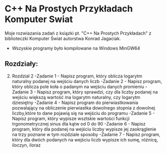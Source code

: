 # C++ Na Prostych Przykładach Komputer Swiat

Moje rozwiazania zadań z ksiązki pt. "C++ Na Prostych Przykładach" z biblioteczki Komputer Świat autorstwa Konrad Jagaciak.      
- Wszyskie programy było kompilowane na Windows MinGW64

## Rozdziały:
2. Rozdzial 2
   -Zadanie 1 - Napisz program, który oblicza logarytm naturalny podanej na wejściu danych liczb
   -Zadanie 2 - Napisz program, który oblicza pole koła o padanym na wejściu danych promieniu
   -Zadanie 3 - Napisz program, który sprawdzi, czy dla liczby podanej na wejściu większą wartość ma logarytm naturalny, czy logarytm dziesiętny
   -Zadanie 4 - Napisz program do pierwiastkowania pozwalający na obliczenie pierwiastka dowolnego stopnia z dowolnej liczby,które to dane pojawią się na wejściu do programu
   -Zadanie 5 - Napisz program, który wypisze wsztskie wartości funkcji trgonometrycznej sinus dla kątw od 0 do 90
   -Zadanie 6 - Napisz program, który dla podanej na wejściu liczby wypisze jej zaokrąglenie na trzy poznane w tym rozdziale sposoby
   -Zadanie 7 - Napisz program, który dla dwóch podanych na wejściu liczb wypisze ich sumę, różnicę, iloczyn, iloraz

